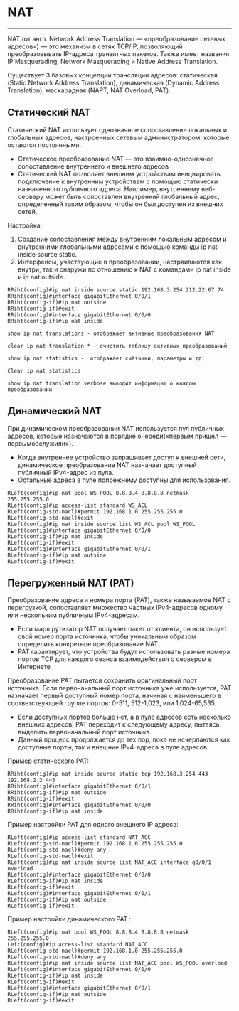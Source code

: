 # NAT
_ _ _
NAT (от англ. Network Address Translation — «преобразование сетевых адресов») — это механизм в сетях TCP/IP, позволяющий преобразовывать IP-адреса транзитных пакетов. Также имеет названия IP Masquerading, Network Masquerading и Native Address Translation.
  
Существует 3 базовых концепции трансляции адресов: статическая (Static Network Address Translation), динамическая (Dynamic Address Translation), маскарадная (NAPT, NAT Overload, PAT).
  
## Статический NAT 
Статический NAT использует однозначное сопоставление локальных и глобальных адресов, настроенных сетевым администратором, которые остаются постоянными.
- Статическое преобразование NAT — это взаимно-однозначное сопоставление внутреннего и внешнего адресов
- Статический NAT позволяет внешним устройствам инициировать подключение к внутренним устройствам с помощью статически назначенного публичного адреса. Например, внутреннему веб-серверу может быть сопоставлен внутренний глобальный адрес, определенный таким образом, чтобы он был доступен из внешних сетей.
  
Настройка:
1. Создание сопоставления между внутренним локальным адресом и внутренними глобальными адресами с помощью команды ip nat inside source static.
2. Интерфейсы, участвующие в преобразовании, настраиваются как внутри, так и снаружи по отношению к NAT с командами ip nat inside и ip nat outside.
```
RRiht(config)#ip nat inside source static 192.168.3.254 212.22.67.74 
RRiht(config)#interface gigabitEthernet 0/0/1
RRiht(config-if)#ip nat outside 
RRiht(config-if)#exit
RRiht(config)#interface gigabitEthernet 0/0/0
RRiht(config-if)#ip nat inside 
```
```
show ip nat translations - отображает активные преобразования NAT 
```
```
clear ip nat translation * - очистить таблицу активных преобразований
```
```
show ip nat statistics -  отображает счётчики, параметры и тд.
```
```
Clear ip nat statistics
```
```
show ip nat translation verbose выводит информацию о каждом преобразовании
```
## Динамический NAT
При динамическом преобразовании NAT используется пул публичных адресов, которые назначаются в порядке очереди(«первым пришел — первымобслужили»). 
- Когда внутреннее устройство запрашивает доступ к внешней сети, динамическое преобразование NAT назначает доступный публичный IPv4-адрес из пула.
- Остальные адреса в пуле попрежнему доступны для использования. 
```
RLeft(config)#ip nat pool WS_POOL 8.8.8.4 8.8.8.8 netmask 255.255.255.0
RLeft(config)#ip access-list standard WS_ACL 
RLeft(config-std-nacl)#permit 192.168.1.0 255.255.255.0
RLeft(config-std-nacl)#exit
RLeft(config)#ip nat inside source list WS_ACL pool WS_POOL
RLeft(config)#interface gigabitEthernet 0/0/0
RLeft(config-if)#ip nat inside
RLeft(config-if)#exit
RLeft(config)#interface gigabitEthernet 0/0/1
RLeft(config-if)#ip nat outside 
RLeft(config-if)#exit
```
  
## Перегруженный NAT (PAT)
Преобразование адреса и номера порта (PAT), также называемое NAT с перегрузкой, сопоставляет множество частных IPv4-адресов одному или нескольким публичным IPv4-адресам.
- Если маршрутизатор NAT получает пакет от клиента, он использует свой номер порта источника, чтобы уникальным образом определить конкретное преобразование NAT.
- PAT гарантирует, что устройства будут использовать разные номера портов TCP для каждого сеанса взаимодействия с сервером в Интернете
  
Преобразование PAT пытается сохранить оригинальный порт источника. Если первоначальный порт источника уже используется, PAT назначает первый доступный номер порта, начиная с наименьшего в соответствующей группе портов: 0-511, 512-1,023, или 1,024-65,535.
- Если доступных портов больше нет, а в пуле адресов есть несколько внешних адресов, PAT переходит к следующему адресу, пытаясь выделить первоначальный порт источника.
- Данный процесс продолжается до тех пор, пока не исчерпаются как доступные порты, так и внешние IPv4-адреса в пуле адресов.
  
Пример статического PAT:
```
RRiht(config)#ip nat inside source static tcp 192.168.3.254 443 192.168.2.2 443
RRiht(config)#interface gigabitEthernet 0/0/1
RRiht(config-if)#ip nat outside 
RRiht(config-if)#exit
RRiht(config)#interface gigabitEthernet 0/0/0
RRiht(config-if)#ip nat inside 
```
Пример настройки PAT для одного внешнего IP адреса:
```
RLeft(config)#ip access-list standard NAT_ACC
RLeft(config-std-nacl)#permit 192.168.1.0 255.255.255.0
RLeft(config-std-nacl)#deny any
RLeft(config-std-nacl)#exit
RLeft(config)#ip nat inside source list NAT_ACC interface g0/0/1 overload 
RLeft(config)#interface gigabitEthernet 0/0/0
RLeft(config-if)#ip nat inside
RLeft(config-if)#exit
RLeft(config)#interface gigabitEthernet 0/0/1
RLeft(config-if)#ip nat outside 
RLeft(config-if)#exit
```

Пример настройки динамического PAT :
```
RLeft(config)#ip nat pool WS_POOL 8.8.8.4 8.8.8.8 netmask 255.255.255.0 
Left(config)#ip access-list standard NAT_ACC
RLeft(config-std-nacl)#permit 192.168.1.0 255.255.255.0
RLeft(config-std-nacl)#deny any
RLeft(config)#ip nat inside source list NAT_ACC pool WS_POOL overload 
RLeft(config)#interface gigabitEthernet 0/0/0
RLeft(config-if)#ip nat inside
RLeft(config-if)#exit
RLeft(config)#interface gigabitEthernet 0/0/1
RLeft(config-if)#ip nat outside 
RLeft(config-if)#exit
```
